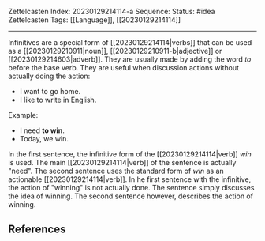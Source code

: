 Zettelcasten Index: 20230129214114-a
Sequence:
Status: #idea
Zettelcasten Tags: [[Language]], [[20230129214114]]

---

Infinitives are a special form of [[20230129214114|verbs]] that can be used as a [[20230129210911|noun]], [[20230129210911-b|adjective]] or [[20230129214603|adverb]]. They are usually made by adding the word *to* before the base verb. They are useful when discussion actions without actually doing the action:
- I want to go home.
- I like to write in English.

Example:
- I need **to win**.
- Today, we win.

In the first sentence, the infinitive form of the [[20230129214114|verb]] *win* is used. The main [[20230129214114|verb]] of the sentence is actually "need". The second sentence uses the standard form of *win* as an actionable [[20230129214114|verb]]. In he first sentence with the infinitive, the action of "winning" is not actually done. The sentence simply discusses the idea of winning. The second sentence however, describes the action of winning.

## References